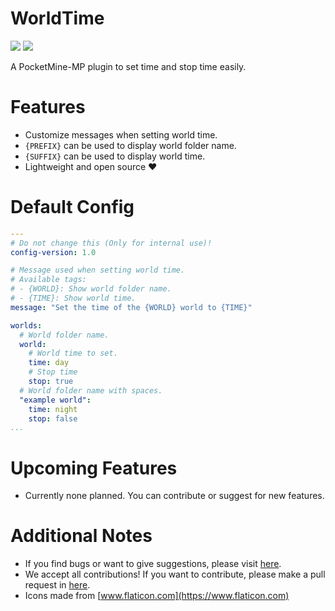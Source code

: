 # WorldTime

[![](https://poggit.pmmp.io/shield.state/WorldTime)](https://poggit.pmmp.io/p/WorldTime)
[![](https://poggit.pmmp.io/shield.dl.total/WorldTime)](https://poggit.pmmp.io/p/WorldTime)

A PocketMine-MP plugin to set time and stop time easily.

# Features

- Customize messages when setting world time.
- `{PREFIX}` can be used to display world folder name.
- `{SUFFIX}` can be used to display world time.
- Lightweight and open source ❤️

# Default Config
```yaml
---
# Do not change this (Only for internal use)!
config-version: 1.0

# Message used when setting world time.
# Available tags:
# - {WORLD}: Show world folder name.
# - {TIME}: Show world time.
message: "Set the time of the {WORLD} world to {TIME}"

worlds:
  # World folder name.
  world:
    # World time to set.
    time: day
    # Stop time
    stop: true
  # World folder name with spaces.
  "example world":
    time: night
    stop: false
...

```

# Upcoming Features

- Currently none planned. You can contribute or suggest for new features.

# Additional Notes

- If you find bugs or want to give suggestions, please visit [here](https://github.com/AIPTU/WorldTime/issues).
- We accept all contributions! If you want to contribute, please make a pull request in [here](https://github.com/AIPTU/WorldTime/pulls).
- Icons made from [www.flaticon.com](https://www.flaticon.com)
